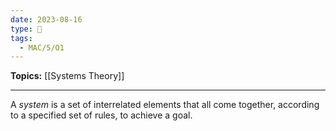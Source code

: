 ```yaml
---
date: 2023-08-16
type: 🧠
tags:
  - MAC/5/O1
---
```


**Topics:** [[Systems Theory]]

---

A _system_ is a set of interrelated elements that all come together, according to a specified set of rules, to achieve a goal.
